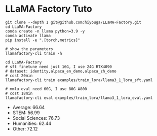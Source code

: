 # LLaMA Factory Tuto

```shell
git clone --depth 1 git@github.com:hiyouga/LLaMA-Factory.git
cd LLaMA-Factory
conda create -n llama python=3.9 -y
conda activate llama
pip install -e ".[torch,metrics]"
```

```shell
# show the parameters
llamafactory-cli train -h
```

```shell
cd LLaMA-Factory
# sft finetune need just 16G, I use 24G RTX4090 
# dataset: identity,alpaca_en_demo,alpaca_zh_demo
# cost 20min
llamafactory-cli train examples/train_lora/llama3_1_lora_sft.yaml 

# mmlu eval need 60G, I use 80G A800
# cost 18min
llamafactory-cli eval examples/train_lora/llama3_1_lora_eval.yaml 
```

- Average: 66.64
- STEM: 56.99
- Social Sciences: 76.73
- Humanities: 62.44 
- Other: 72.12